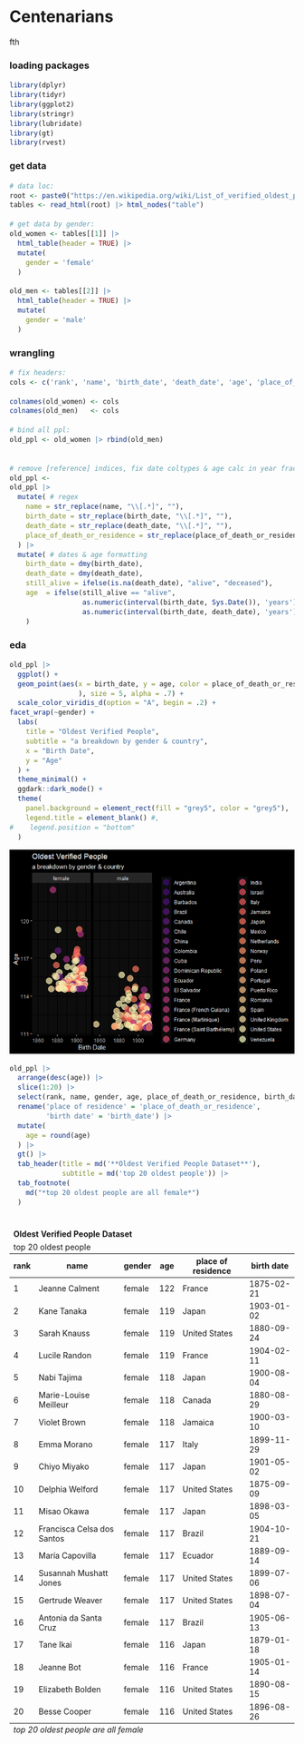 Centenarians
================
fth

### loading packages

``` r
library(dplyr)
library(tidyr)
library(ggplot2)
library(stringr)
library(lubridate)
library(gt)
library(rvest)
```

### get data

``` r
# data loc: 
root <- paste0("https://en.wikipedia.org/wiki/List_of_verified_oldest_people") 
tables <- read_html(root) |> html_nodes("table")

# get data by gender: 
old_women <- tables[[1]] |> 
  html_table(header = TRUE) |>
  mutate(
    gender = 'female'
  )

old_men <- tables[[2]] |> 
  html_table(header = TRUE) |>
  mutate(
    gender = 'male'
  )
```

### wrangling

``` r
# fix headers: 
cols <- c('rank', 'name', 'birth_date', 'death_date', 'age', 'place_of_death_or_residence', 'gender')

colnames(old_women) <- cols
colnames(old_men)   <- cols

# bind all ppl: 
old_ppl <- old_women |> rbind(old_men)


# remove [reference] indices, fix date coltypes & age calc in year fractions:
old_ppl <-
old_ppl |>
  mutate( # regex
    name = str_replace(name, "\\[.*]", ""),
    birth_date = str_replace(birth_date, "\\[.*]", ""),
    death_date = str_replace(death_date, "\\[.*]", ""),
    place_of_death_or_residence = str_replace(place_of_death_or_residence, "\\[.*]", "")
  ) |>
  mutate( # dates & age formatting
    birth_date = dmy(birth_date),
    death_date = dmy(death_date),
    still_alive = ifelse(is.na(death_date), "alive", "deceased"),
    age  = ifelse(still_alive == "alive", 
                  as.numeric(interval(birth_date, Sys.Date()), 'years'), 
                  as.numeric(interval(birth_date, death_date), 'years'))
    )
```

### eda

``` r
old_ppl |>
  ggplot() + 
  geom_point(aes(x = birth_date, y = age, color = place_of_death_or_residence #, shape = still_alive
                 ), size = 5, alpha = .7) + 
  scale_color_viridis_d(option = "A", begin = .2) +
facet_wrap(~gender) + 
  labs(
    title = "Oldest Verified People",
    subtitle = "a breakdown by gender & country",
    x = "Birth Date",
    y = "Age"
  ) + 
  theme_minimal() +
  ggdark::dark_mode() + 
  theme(
    panel.background = element_rect(fill = "grey5", color = "grey5"),
    legend.title = element_blank() #,
#    legend.position = "bottom"
  )
```

![](readme_files/figure-commonmark/unnamed-chunk-3-1.png)

``` r
old_ppl |>
  arrange(desc(age)) |>
  slice(1:20) |>
  select(rank, name, gender, age, place_of_death_or_residence, birth_date) |> 
  rename('place of residence' = 'place_of_death_or_residence',
         'birth date' = 'birth_date') |>
  mutate(
    age = round(age)
  ) |>
  gt() |>
  tab_header(title = md('**Oldest Verified People Dataset**'),
             subtitle = md('top 20 oldest people')) |>
  tab_footnote(
    md("*top 20 oldest people are all female*")
  )
```

<div id="oywycgjgjv" style="padding-left:0px;padding-right:0px;padding-top:10px;padding-bottom:10px;overflow-x:auto;overflow-y:auto;width:auto;height:auto;">
<style>html {
  font-family: -apple-system, BlinkMacSystemFont, 'Segoe UI', Roboto, Oxygen, Ubuntu, Cantarell, 'Helvetica Neue', 'Fira Sans', 'Droid Sans', Arial, sans-serif;
}

#oywycgjgjv .gt_table {
  display: table;
  border-collapse: collapse;
  margin-left: auto;
  margin-right: auto;
  color: #333333;
  font-size: 16px;
  font-weight: normal;
  font-style: normal;
  background-color: #FFFFFF;
  width: auto;
  border-top-style: solid;
  border-top-width: 2px;
  border-top-color: #A8A8A8;
  border-right-style: none;
  border-right-width: 2px;
  border-right-color: #D3D3D3;
  border-bottom-style: solid;
  border-bottom-width: 2px;
  border-bottom-color: #A8A8A8;
  border-left-style: none;
  border-left-width: 2px;
  border-left-color: #D3D3D3;
}

#oywycgjgjv .gt_heading {
  background-color: #FFFFFF;
  text-align: center;
  border-bottom-color: #FFFFFF;
  border-left-style: none;
  border-left-width: 1px;
  border-left-color: #D3D3D3;
  border-right-style: none;
  border-right-width: 1px;
  border-right-color: #D3D3D3;
}

#oywycgjgjv .gt_caption {
  padding-top: 4px;
  padding-bottom: 4px;
}

#oywycgjgjv .gt_title {
  color: #333333;
  font-size: 125%;
  font-weight: initial;
  padding-top: 4px;
  padding-bottom: 4px;
  padding-left: 5px;
  padding-right: 5px;
  border-bottom-color: #FFFFFF;
  border-bottom-width: 0;
}

#oywycgjgjv .gt_subtitle {
  color: #333333;
  font-size: 85%;
  font-weight: initial;
  padding-top: 0;
  padding-bottom: 6px;
  padding-left: 5px;
  padding-right: 5px;
  border-top-color: #FFFFFF;
  border-top-width: 0;
}

#oywycgjgjv .gt_bottom_border {
  border-bottom-style: solid;
  border-bottom-width: 2px;
  border-bottom-color: #D3D3D3;
}

#oywycgjgjv .gt_col_headings {
  border-top-style: solid;
  border-top-width: 2px;
  border-top-color: #D3D3D3;
  border-bottom-style: solid;
  border-bottom-width: 2px;
  border-bottom-color: #D3D3D3;
  border-left-style: none;
  border-left-width: 1px;
  border-left-color: #D3D3D3;
  border-right-style: none;
  border-right-width: 1px;
  border-right-color: #D3D3D3;
}

#oywycgjgjv .gt_col_heading {
  color: #333333;
  background-color: #FFFFFF;
  font-size: 100%;
  font-weight: normal;
  text-transform: inherit;
  border-left-style: none;
  border-left-width: 1px;
  border-left-color: #D3D3D3;
  border-right-style: none;
  border-right-width: 1px;
  border-right-color: #D3D3D3;
  vertical-align: bottom;
  padding-top: 5px;
  padding-bottom: 6px;
  padding-left: 5px;
  padding-right: 5px;
  overflow-x: hidden;
}

#oywycgjgjv .gt_column_spanner_outer {
  color: #333333;
  background-color: #FFFFFF;
  font-size: 100%;
  font-weight: normal;
  text-transform: inherit;
  padding-top: 0;
  padding-bottom: 0;
  padding-left: 4px;
  padding-right: 4px;
}

#oywycgjgjv .gt_column_spanner_outer:first-child {
  padding-left: 0;
}

#oywycgjgjv .gt_column_spanner_outer:last-child {
  padding-right: 0;
}

#oywycgjgjv .gt_column_spanner {
  border-bottom-style: solid;
  border-bottom-width: 2px;
  border-bottom-color: #D3D3D3;
  vertical-align: bottom;
  padding-top: 5px;
  padding-bottom: 5px;
  overflow-x: hidden;
  display: inline-block;
  width: 100%;
}

#oywycgjgjv .gt_group_heading {
  padding-top: 8px;
  padding-bottom: 8px;
  padding-left: 5px;
  padding-right: 5px;
  color: #333333;
  background-color: #FFFFFF;
  font-size: 100%;
  font-weight: initial;
  text-transform: inherit;
  border-top-style: solid;
  border-top-width: 2px;
  border-top-color: #D3D3D3;
  border-bottom-style: solid;
  border-bottom-width: 2px;
  border-bottom-color: #D3D3D3;
  border-left-style: none;
  border-left-width: 1px;
  border-left-color: #D3D3D3;
  border-right-style: none;
  border-right-width: 1px;
  border-right-color: #D3D3D3;
  vertical-align: middle;
  text-align: left;
}

#oywycgjgjv .gt_empty_group_heading {
  padding: 0.5px;
  color: #333333;
  background-color: #FFFFFF;
  font-size: 100%;
  font-weight: initial;
  border-top-style: solid;
  border-top-width: 2px;
  border-top-color: #D3D3D3;
  border-bottom-style: solid;
  border-bottom-width: 2px;
  border-bottom-color: #D3D3D3;
  vertical-align: middle;
}

#oywycgjgjv .gt_from_md > :first-child {
  margin-top: 0;
}

#oywycgjgjv .gt_from_md > :last-child {
  margin-bottom: 0;
}

#oywycgjgjv .gt_row {
  padding-top: 8px;
  padding-bottom: 8px;
  padding-left: 5px;
  padding-right: 5px;
  margin: 10px;
  border-top-style: solid;
  border-top-width: 1px;
  border-top-color: #D3D3D3;
  border-left-style: none;
  border-left-width: 1px;
  border-left-color: #D3D3D3;
  border-right-style: none;
  border-right-width: 1px;
  border-right-color: #D3D3D3;
  vertical-align: middle;
  overflow-x: hidden;
}

#oywycgjgjv .gt_stub {
  color: #333333;
  background-color: #FFFFFF;
  font-size: 100%;
  font-weight: initial;
  text-transform: inherit;
  border-right-style: solid;
  border-right-width: 2px;
  border-right-color: #D3D3D3;
  padding-left: 5px;
  padding-right: 5px;
}

#oywycgjgjv .gt_stub_row_group {
  color: #333333;
  background-color: #FFFFFF;
  font-size: 100%;
  font-weight: initial;
  text-transform: inherit;
  border-right-style: solid;
  border-right-width: 2px;
  border-right-color: #D3D3D3;
  padding-left: 5px;
  padding-right: 5px;
  vertical-align: top;
}

#oywycgjgjv .gt_row_group_first td {
  border-top-width: 2px;
}

#oywycgjgjv .gt_summary_row {
  color: #333333;
  background-color: #FFFFFF;
  text-transform: inherit;
  padding-top: 8px;
  padding-bottom: 8px;
  padding-left: 5px;
  padding-right: 5px;
}

#oywycgjgjv .gt_first_summary_row {
  border-top-style: solid;
  border-top-color: #D3D3D3;
}

#oywycgjgjv .gt_first_summary_row.thick {
  border-top-width: 2px;
}

#oywycgjgjv .gt_last_summary_row {
  padding-top: 8px;
  padding-bottom: 8px;
  padding-left: 5px;
  padding-right: 5px;
  border-bottom-style: solid;
  border-bottom-width: 2px;
  border-bottom-color: #D3D3D3;
}

#oywycgjgjv .gt_grand_summary_row {
  color: #333333;
  background-color: #FFFFFF;
  text-transform: inherit;
  padding-top: 8px;
  padding-bottom: 8px;
  padding-left: 5px;
  padding-right: 5px;
}

#oywycgjgjv .gt_first_grand_summary_row {
  padding-top: 8px;
  padding-bottom: 8px;
  padding-left: 5px;
  padding-right: 5px;
  border-top-style: double;
  border-top-width: 6px;
  border-top-color: #D3D3D3;
}

#oywycgjgjv .gt_striped {
  background-color: rgba(128, 128, 128, 0.05);
}

#oywycgjgjv .gt_table_body {
  border-top-style: solid;
  border-top-width: 2px;
  border-top-color: #D3D3D3;
  border-bottom-style: solid;
  border-bottom-width: 2px;
  border-bottom-color: #D3D3D3;
}

#oywycgjgjv .gt_footnotes {
  color: #333333;
  background-color: #FFFFFF;
  border-bottom-style: none;
  border-bottom-width: 2px;
  border-bottom-color: #D3D3D3;
  border-left-style: none;
  border-left-width: 2px;
  border-left-color: #D3D3D3;
  border-right-style: none;
  border-right-width: 2px;
  border-right-color: #D3D3D3;
}

#oywycgjgjv .gt_footnote {
  margin: 0px;
  font-size: 90%;
  padding-left: 4px;
  padding-right: 4px;
  padding-left: 5px;
  padding-right: 5px;
}

#oywycgjgjv .gt_sourcenotes {
  color: #333333;
  background-color: #FFFFFF;
  border-bottom-style: none;
  border-bottom-width: 2px;
  border-bottom-color: #D3D3D3;
  border-left-style: none;
  border-left-width: 2px;
  border-left-color: #D3D3D3;
  border-right-style: none;
  border-right-width: 2px;
  border-right-color: #D3D3D3;
}

#oywycgjgjv .gt_sourcenote {
  font-size: 90%;
  padding-top: 4px;
  padding-bottom: 4px;
  padding-left: 5px;
  padding-right: 5px;
}

#oywycgjgjv .gt_left {
  text-align: left;
}

#oywycgjgjv .gt_center {
  text-align: center;
}

#oywycgjgjv .gt_right {
  text-align: right;
  font-variant-numeric: tabular-nums;
}

#oywycgjgjv .gt_font_normal {
  font-weight: normal;
}

#oywycgjgjv .gt_font_bold {
  font-weight: bold;
}

#oywycgjgjv .gt_font_italic {
  font-style: italic;
}

#oywycgjgjv .gt_super {
  font-size: 65%;
}

#oywycgjgjv .gt_footnote_marks {
  font-style: italic;
  font-weight: normal;
  font-size: 75%;
  vertical-align: 0.4em;
}

#oywycgjgjv .gt_asterisk {
  font-size: 100%;
  vertical-align: 0;
}

#oywycgjgjv .gt_indent_1 {
  text-indent: 5px;
}

#oywycgjgjv .gt_indent_2 {
  text-indent: 10px;
}

#oywycgjgjv .gt_indent_3 {
  text-indent: 15px;
}

#oywycgjgjv .gt_indent_4 {
  text-indent: 20px;
}

#oywycgjgjv .gt_indent_5 {
  text-indent: 25px;
}
</style>
<table class="gt_table">
  <thead class="gt_header">
    <tr>
      <td colspan="6" class="gt_heading gt_title gt_font_normal" style><strong>Oldest Verified People Dataset</strong></td>
    </tr>
    <tr>
      <td colspan="6" class="gt_heading gt_subtitle gt_font_normal gt_bottom_border" style>top 20 oldest people</td>
    </tr>
  </thead>
  <thead class="gt_col_headings">
    <tr>
      <th class="gt_col_heading gt_columns_bottom_border gt_right" rowspan="1" colspan="1" scope="col" id="rank">rank</th>
      <th class="gt_col_heading gt_columns_bottom_border gt_left" rowspan="1" colspan="1" scope="col" id="name">name</th>
      <th class="gt_col_heading gt_columns_bottom_border gt_left" rowspan="1" colspan="1" scope="col" id="gender">gender</th>
      <th class="gt_col_heading gt_columns_bottom_border gt_right" rowspan="1" colspan="1" scope="col" id="age">age</th>
      <th class="gt_col_heading gt_columns_bottom_border gt_left" rowspan="1" colspan="1" scope="col" id="place of residence">place of residence</th>
      <th class="gt_col_heading gt_columns_bottom_border gt_right" rowspan="1" colspan="1" scope="col" id="birth date">birth date</th>
    </tr>
  </thead>
  <tbody class="gt_table_body">
    <tr><td headers="rank" class="gt_row gt_right">1</td>
<td headers="name" class="gt_row gt_left">Jeanne Calment</td>
<td headers="gender" class="gt_row gt_left">female</td>
<td headers="age" class="gt_row gt_right">122</td>
<td headers="place of residence" class="gt_row gt_left">France</td>
<td headers="birth date" class="gt_row gt_right">1875-02-21</td></tr>
    <tr><td headers="rank" class="gt_row gt_right">2</td>
<td headers="name" class="gt_row gt_left">Kane Tanaka</td>
<td headers="gender" class="gt_row gt_left">female</td>
<td headers="age" class="gt_row gt_right">119</td>
<td headers="place of residence" class="gt_row gt_left">Japan</td>
<td headers="birth date" class="gt_row gt_right">1903-01-02</td></tr>
    <tr><td headers="rank" class="gt_row gt_right">3</td>
<td headers="name" class="gt_row gt_left">Sarah Knauss</td>
<td headers="gender" class="gt_row gt_left">female</td>
<td headers="age" class="gt_row gt_right">119</td>
<td headers="place of residence" class="gt_row gt_left">United States</td>
<td headers="birth date" class="gt_row gt_right">1880-09-24</td></tr>
    <tr><td headers="rank" class="gt_row gt_right">4</td>
<td headers="name" class="gt_row gt_left">Lucile Randon</td>
<td headers="gender" class="gt_row gt_left">female</td>
<td headers="age" class="gt_row gt_right">119</td>
<td headers="place of residence" class="gt_row gt_left">France</td>
<td headers="birth date" class="gt_row gt_right">1904-02-11</td></tr>
    <tr><td headers="rank" class="gt_row gt_right">5</td>
<td headers="name" class="gt_row gt_left">Nabi Tajima</td>
<td headers="gender" class="gt_row gt_left">female</td>
<td headers="age" class="gt_row gt_right">118</td>
<td headers="place of residence" class="gt_row gt_left">Japan</td>
<td headers="birth date" class="gt_row gt_right">1900-08-04</td></tr>
    <tr><td headers="rank" class="gt_row gt_right">6</td>
<td headers="name" class="gt_row gt_left">Marie-Louise Meilleur</td>
<td headers="gender" class="gt_row gt_left">female</td>
<td headers="age" class="gt_row gt_right">118</td>
<td headers="place of residence" class="gt_row gt_left">Canada</td>
<td headers="birth date" class="gt_row gt_right">1880-08-29</td></tr>
    <tr><td headers="rank" class="gt_row gt_right">7</td>
<td headers="name" class="gt_row gt_left">Violet Brown</td>
<td headers="gender" class="gt_row gt_left">female</td>
<td headers="age" class="gt_row gt_right">118</td>
<td headers="place of residence" class="gt_row gt_left">Jamaica</td>
<td headers="birth date" class="gt_row gt_right">1900-03-10</td></tr>
    <tr><td headers="rank" class="gt_row gt_right">8</td>
<td headers="name" class="gt_row gt_left">Emma Morano</td>
<td headers="gender" class="gt_row gt_left">female</td>
<td headers="age" class="gt_row gt_right">117</td>
<td headers="place of residence" class="gt_row gt_left">Italy</td>
<td headers="birth date" class="gt_row gt_right">1899-11-29</td></tr>
    <tr><td headers="rank" class="gt_row gt_right">9</td>
<td headers="name" class="gt_row gt_left">Chiyo Miyako</td>
<td headers="gender" class="gt_row gt_left">female</td>
<td headers="age" class="gt_row gt_right">117</td>
<td headers="place of residence" class="gt_row gt_left">Japan</td>
<td headers="birth date" class="gt_row gt_right">1901-05-02</td></tr>
    <tr><td headers="rank" class="gt_row gt_right">10</td>
<td headers="name" class="gt_row gt_left">Delphia Welford</td>
<td headers="gender" class="gt_row gt_left">female</td>
<td headers="age" class="gt_row gt_right">117</td>
<td headers="place of residence" class="gt_row gt_left">United States</td>
<td headers="birth date" class="gt_row gt_right">1875-09-09</td></tr>
    <tr><td headers="rank" class="gt_row gt_right">11</td>
<td headers="name" class="gt_row gt_left">Misao Okawa</td>
<td headers="gender" class="gt_row gt_left">female</td>
<td headers="age" class="gt_row gt_right">117</td>
<td headers="place of residence" class="gt_row gt_left">Japan</td>
<td headers="birth date" class="gt_row gt_right">1898-03-05</td></tr>
    <tr><td headers="rank" class="gt_row gt_right">12</td>
<td headers="name" class="gt_row gt_left">Francisca Celsa dos Santos</td>
<td headers="gender" class="gt_row gt_left">female</td>
<td headers="age" class="gt_row gt_right">117</td>
<td headers="place of residence" class="gt_row gt_left">Brazil</td>
<td headers="birth date" class="gt_row gt_right">1904-10-21</td></tr>
    <tr><td headers="rank" class="gt_row gt_right">13</td>
<td headers="name" class="gt_row gt_left">María Capovilla</td>
<td headers="gender" class="gt_row gt_left">female</td>
<td headers="age" class="gt_row gt_right">117</td>
<td headers="place of residence" class="gt_row gt_left">Ecuador</td>
<td headers="birth date" class="gt_row gt_right">1889-09-14</td></tr>
    <tr><td headers="rank" class="gt_row gt_right">14</td>
<td headers="name" class="gt_row gt_left">Susannah Mushatt Jones</td>
<td headers="gender" class="gt_row gt_left">female</td>
<td headers="age" class="gt_row gt_right">117</td>
<td headers="place of residence" class="gt_row gt_left">United States</td>
<td headers="birth date" class="gt_row gt_right">1899-07-06</td></tr>
    <tr><td headers="rank" class="gt_row gt_right">15</td>
<td headers="name" class="gt_row gt_left">Gertrude Weaver</td>
<td headers="gender" class="gt_row gt_left">female</td>
<td headers="age" class="gt_row gt_right">117</td>
<td headers="place of residence" class="gt_row gt_left">United States</td>
<td headers="birth date" class="gt_row gt_right">1898-07-04</td></tr>
    <tr><td headers="rank" class="gt_row gt_right">16</td>
<td headers="name" class="gt_row gt_left">Antonia da Santa Cruz</td>
<td headers="gender" class="gt_row gt_left">female</td>
<td headers="age" class="gt_row gt_right">117</td>
<td headers="place of residence" class="gt_row gt_left">Brazil</td>
<td headers="birth date" class="gt_row gt_right">1905-06-13</td></tr>
    <tr><td headers="rank" class="gt_row gt_right">17</td>
<td headers="name" class="gt_row gt_left">Tane Ikai</td>
<td headers="gender" class="gt_row gt_left">female</td>
<td headers="age" class="gt_row gt_right">116</td>
<td headers="place of residence" class="gt_row gt_left">Japan</td>
<td headers="birth date" class="gt_row gt_right">1879-01-18</td></tr>
    <tr><td headers="rank" class="gt_row gt_right">18</td>
<td headers="name" class="gt_row gt_left">Jeanne Bot</td>
<td headers="gender" class="gt_row gt_left">female</td>
<td headers="age" class="gt_row gt_right">116</td>
<td headers="place of residence" class="gt_row gt_left">France</td>
<td headers="birth date" class="gt_row gt_right">1905-01-14</td></tr>
    <tr><td headers="rank" class="gt_row gt_right">19</td>
<td headers="name" class="gt_row gt_left">Elizabeth Bolden</td>
<td headers="gender" class="gt_row gt_left">female</td>
<td headers="age" class="gt_row gt_right">116</td>
<td headers="place of residence" class="gt_row gt_left">United States</td>
<td headers="birth date" class="gt_row gt_right">1890-08-15</td></tr>
    <tr><td headers="rank" class="gt_row gt_right">20</td>
<td headers="name" class="gt_row gt_left">Besse Cooper</td>
<td headers="gender" class="gt_row gt_left">female</td>
<td headers="age" class="gt_row gt_right">116</td>
<td headers="place of residence" class="gt_row gt_left">United States</td>
<td headers="birth date" class="gt_row gt_right">1896-08-26</td></tr>
  </tbody>
  
  <tfoot class="gt_footnotes">
    <tr>
      <td class="gt_footnote" colspan="6"> <em>top 20 oldest people are all female</em></td>
    </tr>
  </tfoot>
</table>
</div>
